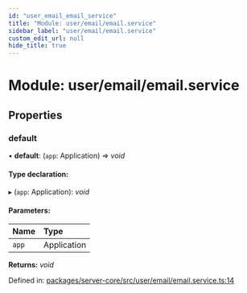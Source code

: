 ```yaml
---
id: "user_email_email_service"
title: "Module: user/email/email.service"
sidebar_label: "user/email/email.service"
custom_edit_url: null
hide_title: true
---
```


# Module: user/email/email.service

## Properties

### default

• **default**: (`app`: Application) => *void*

#### Type declaration:

▸ (`app`: Application): *void*

#### Parameters:

Name | Type |
:------ | :------ |
`app` | Application |

**Returns:** *void*

Defined in: [packages/server-core/src/user/email/email.service.ts:14](https://github.com/xr3ngine/xr3ngine/blob/77d12cea0/packages/server-core/src/user/email/email.service.ts#L14)

